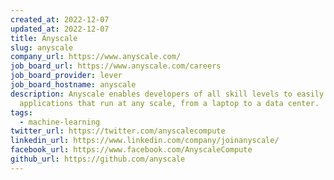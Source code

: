 ```yaml
---
created_at: 2022-12-07
updated_at: 2022-12-07
title: Anyscale
slug: anyscale
company_url: https://www.anyscale.com/
job_board_url: https://www.anyscale.com/careers
job_board_provider: lever
job_board_hostname: anyscale
description: Anyscale enables developers of all skill levels to easily build
  applications that run at any scale, from a laptop to a data center.
tags:
  - machine-learning
twitter_url: https://twitter.com/anyscalecompute
linkedin_url: https://www.linkedin.com/company/joinanyscale/
facebook_url: https://www.facebook.com/AnyscaleCompute
github_url: https://github.com/anyscale
---
```

